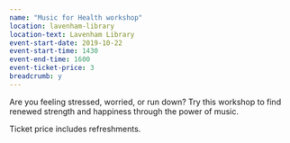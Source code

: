 ```yaml
---
name: "Music for Health workshop"
location: lavenham-library
location-text: Lavenham Library
event-start-date: 2019-10-22
event-start-time: 1430
event-end-time: 1600
event-ticket-price: 3
breadcrumb: y
---
```


Are you feeling stressed, worried, or run down? Try this workshop to find renewed strength and happiness through the power of music.

Ticket price includes refreshments.
